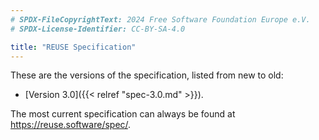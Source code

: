 ```yaml
---
# SPDX-FileCopyrightText: 2024 Free Software Foundation Europe e.V.
# SPDX-License-Identifier: CC-BY-SA-4.0

title: "REUSE Specification"
---
```


These are the versions of the specification, listed from new to old:

<!-- - [Version 3.2]({{< relref "spec-3.2.md" >}}). -->
- [Version 3.0]({{< relref "spec-3.0.md" >}}).

The most current specification can always be found at
<https://reuse.software/spec/>.
